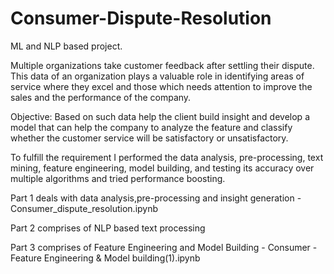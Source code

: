 # Consumer-Dispute-Resolution
ML and NLP based project.

Multiple organizations take customer feedback after settling their dispute. This data of an organization plays a valuable role in identifying areas of service where they excel and those which needs attention to improve the sales and the performance of the company.

Objective: Based on such data help the client build insight and develop a model that can help the company to analyze the feature and classify whether the customer service will be satisfactory or unsatisfactory.

To fulfill the requirement I performed the data analysis, pre-processing, text mining, feature engineering, model building, and testing its accuracy over multiple algorithms and tried performance boosting.

Part 1 deals with data analysis,pre-processing and insight generation - Consumer_dispute_resolution.ipynb

Part 2 comprises of NLP based text processing 

Part 3 comprises of Feature Engineering and Model Building   - Consumer - Feature Engineering & Model building(1).ipynb
